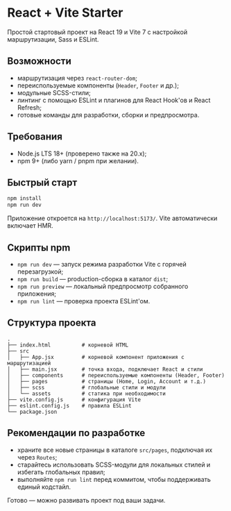 # React + Vite Starter

Простой стартовый проект на React 19 и Vite 7 с настройкой маршрутизации, Sass и ESLint.

## Возможности
- маршрутизация через `react-router-dom`;
- переиспользуемые компоненты (`Header`, `Footer` и др.);
- модульные SCSS-стили;
- линтинг с помощью ESLint и плагинов для React Hook'ов и React Refresh;
- готовые команды для разработки, сборки и предпросмотра.

## Требования
- Node.js LTS 18+ (проверено также на 20.x);
- npm 9+ (либо yarn / pnpm при желании).

## Быстрый старт
```bash
npm install
npm run dev
```
Приложение откроется на `http://localhost:5173/`. Vite автоматически включает HMR.

## Скрипты npm
- `npm run dev` — запуск режима разработки Vite с горячей перезагрузкой;
- `npm run build` — production-сборка в каталог `dist`;
- `npm run preview` — локальный предпросмотр собранного приложения;
- `npm run lint` — проверка проекта ESLint'ом.

## Структура проекта
```
.
├── index.html          # корневой HTML
├── src
│   ├── App.jsx         # корневой компонент приложения с маршрутизацией
│   ├── main.jsx        # точка входа, подключает React и стили
│   ├── components      # переиспользуемые компоненты (Header, Footer)
│   ├── pages           # страницы (Home, Login, Account и т.д.)
│   ├── scss            # глобальные стили и модули
│   └── assets          # статика при необходимости
├── vite.config.js      # конфигурация Vite
├── eslint.config.js    # правила ESLint
└── package.json
```

## Рекомендации по разработке
- храните все новые страницы в каталоге `src/pages`, подключая их через `Routes`;
- старайтесь использовать SCSS-модули для локальных стилей и избегать глобальных правил;
- выполняйте `npm run lint` перед коммитом, чтобы поддерживать единый кодстайл.

Готово — можно развивать проект под ваши задачи.

